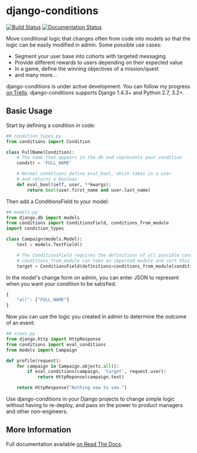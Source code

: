 # django-conditions

[![Build Status](https://travis-ci.org/RevolutionTech/django-conditions.svg?branch=master)](https://travis-ci.org/RevolutionTech/django-conditions) [![Documentation Status](https://readthedocs.org/projects/django-conditions/badge/?version=latest)](http://django-conditions.readthedocs.org/en/latest/)

Move conditional logic that changes often from code into models so that the logic can be easily modified in admin. Some possible use cases:
- Segment your user base into cohorts with targeted messaging
- Provide different rewards to users depending on their expected value
- In a game, define the winning objectives of a mission/quest
- and many more...

django-conditions is under active development. You can follow my progress [on Trello](https://trello.com/b/XQnzHWYZ). django-conditions supports Django 1.4.3+ and Python 2.7, 3.2+.

## Basic Usage

Start by defining a condition in code:

```python
## condition_types.py
from conditions import Condition

class FullName(Condition):
    # The name that appears in the db and represents your condition
    condstr = 'FULL_NAME'

    # Normal conditions define eval_bool, which takes in a user
    # and returns a boolean
    def eval_bool(self, user, **kwargs):
        return bool(user.first_name and user.last_name)
```

Then add a ConditionsField to your model:

```python
## models.py
from django.db import models
from conditions import ConditionsField, conditions_from_module
import condition_types

class Campaign(models.Model):
    text = models.TextField()

    # The ConditionsField requires the definitions of all possible conditions
    # conditions_from_module can take an imported module and sort this out for you
    target = ConditionsField(definitions=conditions_from_module(condition_types))
```

In the model's change form on admin, you can enter JSON to represent when you want your condition to be satisfied.

```javascript
{
    "all": ["FULL_NAME"]
}
```

Now you can use the logic you created in admin to determine the outcome of an event:

```python
## views.py
from django.http import HttpResponse
from conditions import eval_conditions
from models import Campaign

def profile(request):
    for campaign in Campaign.objects.all():
        if eval_conditions(campaign, 'target', request.user):
            return HttpReponse(campaign.text)

    return HttpResponse("Nothing new to see.")
```

Use django-conditions in your Django projects to change simple logic without having to re-deploy, and pass on the power to product managers and other non-engineers.

## More Information

Full documentation available [on Read The Docs](http://django-conditions.readthedocs.org/).

